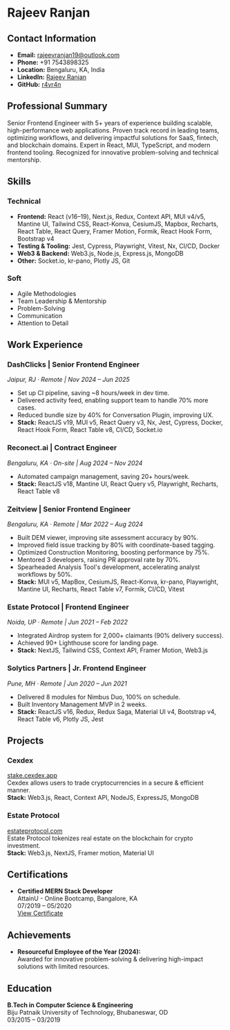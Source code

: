 # Rajeev Ranjan

## Contact Information

- **Email:** [rajeevranjan19@outlook.com](mailto:rajeevranjan19@outlook.com)
- **Phone:** +91 7543898325
- **Location:** Bengaluru, KA, India
- **LinkedIn:** [Rajeev Ranjan](https://www.linkedin.com/in/r4vr4n)
- **GitHub:** [r4vr4n](https://github.com/r4vr4n)

## Professional Summary

Senior Frontend Engineer with 5+ years of experience building scalable, high-performance web applications. Proven track record in leading teams, optimizing workflows, and delivering impactful solutions for SaaS, fintech, and blockchain domains. Expert in React, MUI, TypeScript, and modern frontend tooling. Recognized for innovative problem-solving and technical mentorship.

## Skills

### Technical

- **Frontend:** React (v16–19), Next.js, Redux, Context API, MUI v4/v5, Mantine UI, Tailwind CSS, React-Konva, CesiumJS, Mapbox, Recharts, React Table, React Query, Framer Motion, Formik, React Hook Form, Bootstrap v4
- **Testing & Tooling:** Jest, Cypress, Playwright, Vitest, Nx, CI/CD, Docker
- **Web3 & Backend:** Web3.js, Node.js, Express.js, MongoDB
- **Other:** Socket.io, kr-pano, Plotly JS, Git

### Soft

- Agile Methodologies
- Team Leadership & Mentorship
- Problem-Solving
- Communication
- Attention to Detail

## Work Experience

### DashClicks | Senior Frontend Engineer

_Jaipur, RJ · Remote | Nov 2024 – Jun 2025_

- Set up CI pipeline, saving ~8 hours/week in dev time.
- Delivered activity feed, enabling support team to handle 70% more cases.
- Reduced bundle size by 40% for Conversation Plugin, improving UX.
- **Stack:** ReactJS v19, MUI v5, React Query v3, Nx, Jest, Cypress, Docker, React Hook Form, React Table v8, CI/CD, Socket.io

### Reconect.ai | Contract Engineer

_Bengaluru, KA · On-site | Aug 2024 – Nov 2024_

- Automated campaign management, saving 20+ hours/week.
- **Stack:** ReactJS v18, Mantine UI, React Query v5, Playwright, Recharts, React Table v8

### Zeitview | Senior Frontend Engineer

_Bengaluru, KA · Remote | Mar 2022 – Aug 2024_

- Built DEM viewer, improving site assessment accuracy by 90%.
- Improved field issue tracking by 80% with coordinate-based tagging.
- Optimized Construction Monitoring, boosting performance by 75%.
- Mentored 3 developers, raising PR approval rate by 70%.
- Spearheaded Analysis Tool's development, accelerating analyst workflows by 50%.
- **Stack:** MUI v5, MapBox, CesiumJS, React-Konva, kr-pano, Playwright, Mantine UI, Recharts, React Table v7, Formik, CI/CD, Vitest

### Estate Protocol | Frontend Engineer

_Noida, UP · Remote | Jun 2021 – Feb 2022_

- Integrated Airdrop system for 2,000+ claimants (90% delivery success).
- Achieved 90+ Lighthouse score for landing page.
- **Stack:** NextJS, Tailwind CSS, Context API, Framer Motion, Web3.js

### Solytics Partners | Jr. Frontend Engineer

_Pune, MH · Remote | Jun 2020 – Jun 2021_

- Delivered 8 modules for Nimbus Duo, 100% on schedule.
- Built Inventory Management MVP in 2 weeks.
- **Stack:** ReactJS v16, Redux, Redux Saga, Material UI v4, Bootstrap v4, React Table v6, Plotly JS, Jest

## Projects

### Cexdex

[stake.cexdex.app](https://stake.cexdex.app)  
Cexdex allows users to trade cryptocurrencies in a secure & efficient manner.  
**Stack:** Web3.js, React, Context API, NodeJS, ExpressJS, MongoDB

### Estate Protocol

[estateprotocol.com](https://estateprotocol.com)  
Estate Protocol tokenizes real estate on the blockchain for crypto investment.  
**Stack:** Web3.js, NextJS, Framer motion, Material UI

## Certifications

- **Certified MERN Stack Developer**  
  AttainU - Online Bootcamp, Bangalore, KA  
  07/2019 – 05/2020  
  [View Certificate](https://drive.google.com/file/d/1nXaNlu_RY5WGe2-9mIHVXUFUOnAGRBme/view)

## Achievements

- **Resourceful Employee of the Year (2024):**  
  Awarded for innovative problem-solving & delivering high-impact solutions with limited resources.

## Education

**B.Tech in Computer Science & Engineering**  
Biju Patnaik University of Technology, Bhubaneswar, OD  
03/2015 – 03/2019
